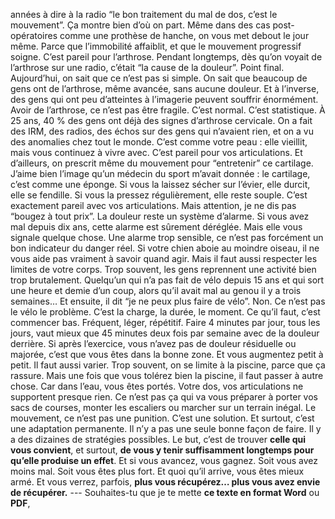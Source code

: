 années à dire à la radio “le bon traitement du mal de dos, c’est le mouvement”. Ça montre bien d’où on part. Même dans des cas post-opératoires comme une prothèse de hanche, on vous met debout le jour même. Parce que l’immobilité affaiblit, et que le mouvement progressif soigne. C’est pareil pour l’arthrose. Pendant longtemps, dès qu’on voyait de l’arthrose sur une radio, c’était “la cause de la douleur”. Point final. Aujourd’hui, on sait que ce n’est pas si simple. On sait que beaucoup de gens ont de l’arthrose, même avancée, sans aucune douleur. Et à l’inverse, des gens qui ont peu d’atteintes à l’imagerie peuvent souffrir énormément. Avoir de l’arthrose, ce n’est pas être fragile. C’est normal. C’est statistique. À 25 ans, 40 % des gens ont déjà des signes d’arthrose cervicale. On a fait des IRM, des radios, des échos sur des gens qui n’avaient rien, et on a vu des anomalies chez tout le monde. C’est comme votre peau : elle vieillit, mais vous continuez à vivre avec. C’est pareil pour vos articulations. Et d’ailleurs, on prescrit même du mouvement pour “entretenir” ce cartilage. J’aime bien l’image qu’un médecin du sport m’avait donnée : le cartilage, c’est comme une éponge. Si vous la laissez sécher sur l’évier, elle durcit, elle se fendille. Si vous la pressez régulièrement, elle reste souple. C’est exactement pareil avec vos articulations. Mais attention, je ne dis pas “bougez à tout prix”. La douleur reste un système d’alarme. Si vous avez mal depuis dix ans, cette alarme est sûrement déréglée. Mais elle vous signale quelque chose. Une alarme trop sensible, ce n’est pas forcément un bon indicateur du danger réel. Si votre chien aboie au moindre oiseau, il ne vous aide pas vraiment à savoir quand agir. Mais il faut aussi respecter les limites de votre corps. Trop souvent, les gens reprennent une activité bien trop brutalement. Quelqu’un qui n’a pas fait de vélo depuis 15 ans et qui sort une heure et demie d’un coup, alors qu’il avait mal au genou il y a trois semaines… Et ensuite, il dit “je ne peux plus faire de vélo”. Non. Ce n’est pas le vélo le problème. C’est la charge, la durée, le moment. Ce qu’il faut, c’est commencer bas. Fréquent, léger, répétitif. Faire 4 minutes par jour, tous les jours, vaut mieux que 45 minutes deux fois par semaine avec de la douleur derrière. Si après l’exercice, vous n’avez pas de douleur résiduelle ou majorée, c’est que vous êtes dans la bonne zone. Et vous augmentez petit à petit. Il faut aussi varier. Trop souvent, on se limite à la piscine, parce que ça rassure. Mais une fois que vous tolérez bien la piscine, il faut passer à autre chose. Car dans l’eau, vous êtes portés. Votre dos, vos articulations ne supportent presque rien. Ce n’est pas ça qui va vous préparer à porter vos sacs de courses, monter les escaliers ou marcher sur un terrain inégal. Le mouvement, ce n’est pas une punition. C’est une solution. Et surtout, c’est une adaptation permanente. Il n’y a pas une seule bonne façon de faire. Il y a des dizaines de stratégies possibles. Le but, c’est de trouver **celle qui vous convient**, et surtout, **de vous y tenir suffisamment longtemps pour qu’elle produise un effet**. Et si vous avancez, vous gagnez. Soit vous avez moins mal. Soit vous êtes plus fort. Et quoi qu’il arrive, vous êtes mieux armé. Et vous verrez, parfois, **plus vous récupérez… plus vous avez envie de récupérer.** --- Souhaites-tu que je te mette **ce texte en format Word** ou **PDF**,